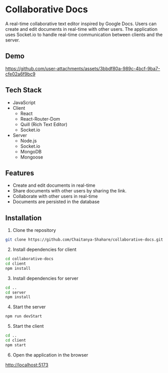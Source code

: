 # Collaborative Docs

A real-time collaborative text editor inspired by Google Docs. Users can create
and edit documents in real-time with other users. The application uses Socket.io
to handle real-time communication between clients and the server.

## Demo

https://github.com/user-attachments/assets/3bbdf80a-989c-4bcf-9ba7-cfe02a6f9bc9

## Tech Stack

- JavaScript
- Client
  - React
  - React-Router-Dom
  - Quill (Rich Text Editor)
  - Socket.io
- Server
  - Node.js
  - Socket.io
  - MongoDB
  - Mongoose

## Features

- Create and edit documents in real-time
- Share documents with other users by sharing the link.
- Collaborate with other users in real-time
- Documents are persisted in the database

## Installation

1. Clone the repository

```bash
git clone https://github.com/Chaitanya-Shahare/collaborative-docs.git
```

2. Install dependencies for client

```bash
cd collaborative-docs
cd client
npm install
```

3. Install dependencies for server

```bash
cd ..
cd server
npm install
```

4. Start the server

```bash
npm run devStart
```

5. Start the client

```bash
cd ..
cd client
npm start
```

6. Open the application in the browser

[http://localhost:5173](http://localhost:5173)
